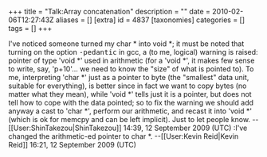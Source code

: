 +++
title = "Talk:Array concatenation"
description = ""
date = 2010-02-06T12:27:43Z
aliases = []
[extra]
id = 4837
[taxonomies]
categories = []
tags = []
+++

I've noticed someone turned my char * into void *; it must be noted that turning on the option <tt>-pedantic</tt> in gcc, a (to me, logical) warning is raised: pointer of type 'void *' used in arithmetic (for a 'void *', it makes few sense to write, say, 'p+10'... we need to know the "size" of what is pointed to). To me, interpreting 'char *' just as a pointer to byte (the "smallest" data unit, suitable for everything), is better since in fact we want to copy bytes (no matter what they mean), while 'void *' tells just it is a pointer, but does not tell how to cope with the data pointed; so to fix the warning we should add anyway a cast to 'char *', perform our arithmetic, and recast it into 'void *' (which is ok for memcpy and can be left implicit). Just to let people know. --[[User:ShinTakezou|ShinTakezou]] 14:39, 12 September 2009 (UTC)
:I've changed the arithmetic-ed pointer to char *. --[[User:Kevin Reid|Kevin Reid]] 16:21, 12 September 2009 (UTC)
